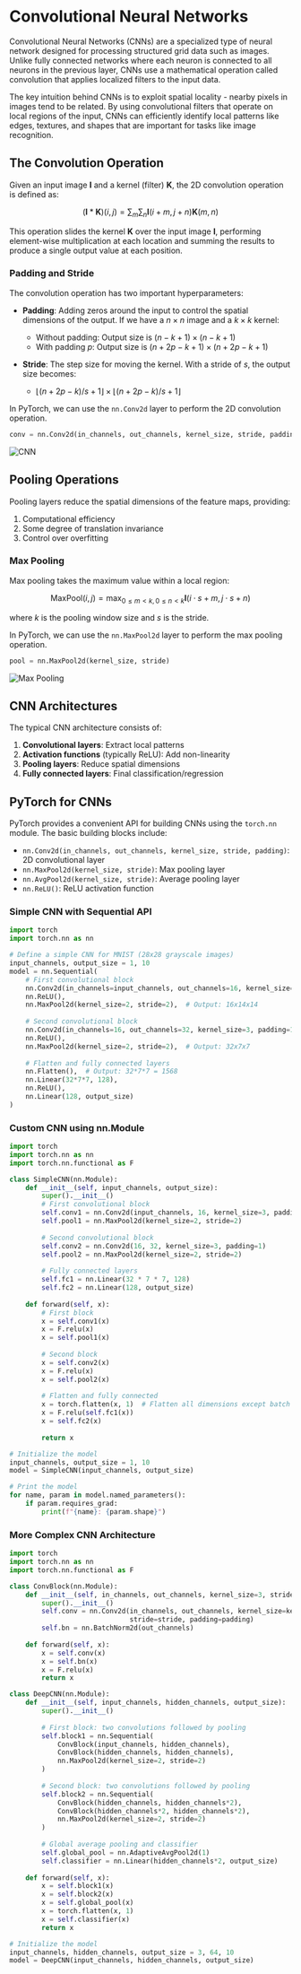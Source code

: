 # Convolutional Neural Networks


Convolutional Neural Networks (CNNs) are a specialized type of neural network designed for processing structured grid data such as images. Unlike fully connected networks where each neuron is connected to all neurons in the previous layer, CNNs use a mathematical operation called convolution that applies localized filters to the input data.

The key intuition behind CNNs is to exploit spatial locality - nearby pixels in images tend to be related. By using convolutional filters that operate on local regions of the input, CNNs can efficiently identify local patterns like edges, textures, and shapes that are important for tasks like image recognition.

## The Convolution Operation

Given an input image $\mathbf{I}$ and a kernel (filter) $\mathbf{K}$, the 2D convolution operation is defined as:

$$
(\mathbf{I} * \mathbf{K})(i,j) = \sum_{m} \sum_{n} \mathbf{I}(i+m, j+n) \mathbf{K}(m,n)
$$

This operation slides the kernel $\mathbf{K}$ over the input image $\mathbf{I}$, performing element-wise multiplication at each location and summing the results to produce a single output value at each position.

### Padding and Stride

The convolution operation has two important hyperparameters:

- **Padding**: Adding zeros around the input to control the spatial dimensions of the output. If we have a $n \times n$ image and a $k \times k$ kernel:
  - Without padding: Output size is $(n - k + 1) \times (n - k + 1)$
  - With padding $p$: Output size is $(n + 2p - k + 1) \times (n + 2p - k + 1)$

- **Stride**: The step size for moving the kernel. With a stride of $s$, the output size becomes:
  - $\lfloor (n + 2p - k) / s + 1 \rfloor \times \lfloor (n + 2p - k) / s + 1 \rfloor$
  
In PyTorch, we can use the `nn.Conv2d` layer to perform the 2D convolution operation.

```python
conv = nn.Conv2d(in_channels, out_channels, kernel_size, stride, padding)
```

![CNN](./nn.assets/cnn.gif)

## Pooling Operations

Pooling layers reduce the spatial dimensions of the feature maps, providing:
1. Computational efficiency
2. Some degree of translation invariance
3. Control over overfitting

### Max Pooling

Max pooling takes the maximum value within a local region:

$$
\text{MaxPool}(i,j) = \max_{0 \leq m < k, 0 \leq n < k} \mathbf{I}(i \cdot s + m, j \cdot s + n)
$$

where $k$ is the pooling window size and $s$ is the stride.

In PyTorch, we can use the `nn.MaxPool2d` layer to perform the max pooling operation.

```python
pool = nn.MaxPool2d(kernel_size, stride)
```

![Max Pooling](./nn.assets/maxpool.gif)



## CNN Architectures

The typical CNN architecture consists of:
1. **Convolutional layers**: Extract local patterns
2. **Activation functions** (typically ReLU): Add non-linearity
3. **Pooling layers**: Reduce spatial dimensions
4. **Fully connected layers**: Final classification/regression

## PyTorch for CNNs

PyTorch provides a convenient API for building CNNs using the `torch.nn` module. The basic building blocks include:

- `nn.Conv2d(in_channels, out_channels, kernel_size, stride, padding)`: 2D convolutional layer
- `nn.MaxPool2d(kernel_size, stride)`: Max pooling layer
- `nn.AvgPool2d(kernel_size, stride)`: Average pooling layer
- `nn.ReLU()`: ReLU activation function

### Simple CNN with Sequential API

```python
import torch
import torch.nn as nn

# Define a simple CNN for MNIST (28x28 grayscale images)
input_channels, output_size = 1, 10
model = nn.Sequential(
    # First convolutional block
    nn.Conv2d(in_channels=input_channels, out_channels=16, kernel_size=3, padding=1),
    nn.ReLU(),
    nn.MaxPool2d(kernel_size=2, stride=2),  # Output: 16x14x14
    
    # Second convolutional block
    nn.Conv2d(in_channels=16, out_channels=32, kernel_size=3, padding=1),
    nn.ReLU(),
    nn.MaxPool2d(kernel_size=2, stride=2),  # Output: 32x7x7
    
    # Flatten and fully connected layers
    nn.Flatten(),  # Output: 32*7*7 = 1568
    nn.Linear(32*7*7, 128),
    nn.ReLU(),
    nn.Linear(128, output_size)
)
```

### Custom CNN using nn.Module

```python
import torch
import torch.nn as nn
import torch.nn.functional as F

class SimpleCNN(nn.Module):
    def __init__(self, input_channels, output_size):
        super().__init__()
        # First convolutional block
        self.conv1 = nn.Conv2d(input_channels, 16, kernel_size=3, padding=1)
        self.pool1 = nn.MaxPool2d(kernel_size=2, stride=2)
        
        # Second convolutional block
        self.conv2 = nn.Conv2d(16, 32, kernel_size=3, padding=1)
        self.pool2 = nn.MaxPool2d(kernel_size=2, stride=2)
        
        # Fully connected layers
        self.fc1 = nn.Linear(32 * 7 * 7, 128)
        self.fc2 = nn.Linear(128, output_size)
        
    def forward(self, x):
        # First block
        x = self.conv1(x)
        x = F.relu(x)
        x = self.pool1(x)
        
        # Second block
        x = self.conv2(x)
        x = F.relu(x)
        x = self.pool2(x)
        
        # Flatten and fully connected
        x = torch.flatten(x, 1)  # Flatten all dimensions except batch
        x = F.relu(self.fc1(x))
        x = self.fc2(x)
        
        return x

# Initialize the model
input_channels, output_size = 1, 10
model = SimpleCNN(input_channels, output_size)

# Print the model
for name, param in model.named_parameters():
    if param.requires_grad:
        print(f"{name}: {param.shape}")
```

### More Complex CNN Architecture

```python
import torch
import torch.nn as nn
import torch.nn.functional as F

class ConvBlock(nn.Module):
    def __init__(self, in_channels, out_channels, kernel_size=3, stride=1, padding=1):
        super().__init__()
        self.conv = nn.Conv2d(in_channels, out_channels, kernel_size=kernel_size, 
                              stride=stride, padding=padding)
        self.bn = nn.BatchNorm2d(out_channels)
        
    def forward(self, x):
        x = self.conv(x)
        x = self.bn(x)
        x = F.relu(x)
        return x

class DeepCNN(nn.Module):
    def __init__(self, input_channels, hidden_channels, output_size):
        super().__init__()
        
        # First block: two convolutions followed by pooling
        self.block1 = nn.Sequential(
            ConvBlock(input_channels, hidden_channels),
            ConvBlock(hidden_channels, hidden_channels),
            nn.MaxPool2d(kernel_size=2, stride=2)
        )
        
        # Second block: two convolutions followed by pooling
        self.block2 = nn.Sequential(
            ConvBlock(hidden_channels, hidden_channels*2),
            ConvBlock(hidden_channels*2, hidden_channels*2),
            nn.MaxPool2d(kernel_size=2, stride=2)
        )
        
        # Global average pooling and classifier
        self.global_pool = nn.AdaptiveAvgPool2d(1)
        self.classifier = nn.Linear(hidden_channels*2, output_size)
        
    def forward(self, x):
        x = self.block1(x)
        x = self.block2(x)
        x = self.global_pool(x)
        x = torch.flatten(x, 1)
        x = self.classifier(x)
        return x

# Initialize the model
input_channels, hidden_channels, output_size = 3, 64, 10
model = DeepCNN(input_channels, hidden_channels, output_size)
```
